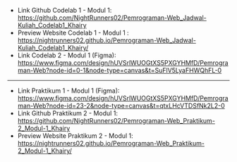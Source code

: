 - Link Github Codelab 1 - Modul 1: https://github.com/NightRunners02/Pemrograman-Web_Jadwal-Kuliah_Codelab1_Khairy
- Preview Website Codelab 1 - Modul 1 : https://nightrunners02.github.io/Pemrograman-Web_Jadwal-Kuliah_Codelab1_Khairy/
- Link Codelab 2 - Modul 1 (Figma): https://www.figma.com/design/hUVSrlWUOGtXS5PXGYHMfD/Pemrograman-Web?node-id=0-1&node-type=canvas&t=SuFlV5LyaFHWQhFL-0
---
- Link Praktikum 1 - Modul 1 (Figma): https://www.figma.com/design/hUVSrlWUOGtXS5PXGYHMfD/Pemrograman-Web?node-id=23-2&node-type=canvas&t=qtxLHcVTDSfNk2L2-0
- Link Github Praktikum 2  - Modul 1: https://github.com/NightRunners02/Pemrograman-Web_Praktikum-2_Modul-1_Khairy
- Preview Website Praktikum 2 - Modul 1: https://nightrunners02.github.io/Pemrograman-Web_Praktikum-2_Modul-1_Khairy/

